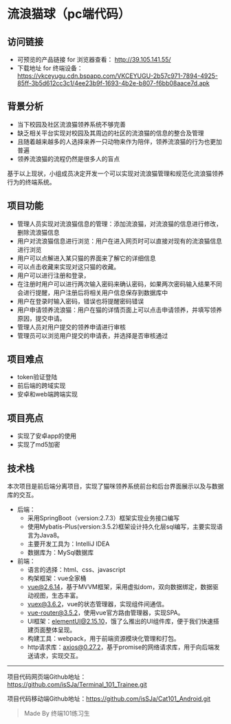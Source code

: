 # 流浪猫球（pc端代码）
## 访问链接
* 可预览的产品链接 for 浏览器查看：
  http://39.105.141.55/
* 下载地址 for 终端设备：  
  https://vkceyugu.cdn.bspapp.com/VKCEYUGU-2b57c971-7894-4925-85ff-3b5d612cc3c1/4ee23b9f-1693-4b2e-b807-f6bb08aace7d.apk

## 背景分析
* 当下校园及社区流浪猫领养系统不够完善
* 缺乏相关平台实现对校园及其周边的社区的流浪猫的信息的整合及管理
* 且随着越来越多的人选择来养一只动物来作为陪伴，领养流浪猫的行为也更加普遍
* 领养流浪猫的流程仍然是很多人的盲点

基于以上现状，小组成员决定开发一个可以实现对流浪猫管理和规范化流浪猫领养行为的终端系统。

## 项目功能
* 管理人员实现对流浪猫信息的管理：添加流浪猫，对流浪猫的信息进行修改，删除流浪猫信息
* 用户对流浪猫信息进行浏览：用户在进入网页时可以直接对现有的流浪猫信息进行浏览
* 用户可以点解进入某只猫的界面来了解它的详细信息
* 可以点击收藏来实现对这只猫的收藏。
* 用户可以进行注册和登录，
* 在注册时用户可以进行两次输入密码来确认密码，如果两次密码输入结果不同会进行提醒，用户注册后将相关用户信息保存到数据库中
* 用户在登录时输入密码，错误也将提醒密码错误
* 用户申请领养流浪猫：用户在猫的详情页面上可以点击申请领养，并填写领养原因，提交申请。
* 管理人员对用户提交的领养申请进行审核
* 管理员可以浏览用户提交的申请表，并选择是否审核通过
## 项目难点
* token验证登陆
* 前后端的跨域实现
* 安卓和web端跨端实现
## 项目亮点
* 实现了安卓app的使用
* 实现了md5加密
## 技术栈
本次项目是前后端分离项目，实现了猫咪领养系统前台和后台界面展示以及与数据库的交互。
* 后端：
    * 采用SpringBoot（version:2.7.3）框架实现业务接口编写
    * 使用Mybatis-Plus(version:3.5.2)框架设计持久化层sql编写，主要实现语言为Java8。
    * 主要开发工具为：IntelliJ IDEA
    * 数据库为：MySql数据库
* 前端：
    * 语言的选择：html、css、javascript
    * 构架框架：vue全家桶
    * vue@2.6.14，基于MVVM框架，采用虚拟dom，双向数据绑定，数据驱动视图，生态丰富。
    * vuex@3.6.2，vue的状态管理器，实现组件间通信。
    * vue-router@3.5.2，使用vue官方路由管理器，实现SPA。
    * UI框架：elementUI@2.15.10，饿了么推出的UI组件库，便于我们快速搭建页面整体呈现。
    * 构建工具：webpack，用于前端资源模块化管理和打包。
    * http请求库：axios@0.27.2，基于promise的网络请求库，用于向后端发送请求，实现交互。

---
项目代码网页端Github地址：https://github.com/isSJa/Terminal_101_Trainee.git

项目代码移动端Github地址：https://github.com/isSJa/Cat101_Android.git


> Made By 终端101练习生
